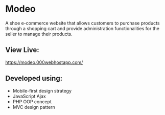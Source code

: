 # Modeo
A shoe e-commerce website that allows customers to purchase products through a shopping cart and provide administration functionalities for the seller to manage their products.

## View Live:
https://modeo.000webhostapp.com/
 
## Developed using: 
- Mobile-first design strategy
- JavaScript Ajax
- PHP OOP concept
- MVC design pattern
